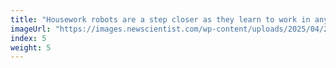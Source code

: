 ```yaml
---
title: "Housework robots are a step closer as they learn to work in any home"
imageUrl: "https://images.newscientist.com/wp-content/uploads/2025/04/25145625/SEI_248786535.jpg?width=788"
index: 5
weight: 5
---
```

